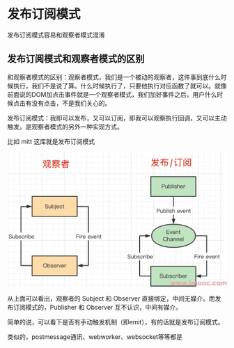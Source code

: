 # 发布订阅模式

发布订阅模式容易和观察者模式混淆

## 发布订阅模式和观察者模式的区别

和观察者模式的区别：观察者模式，我们是一个被动的观察者，这件事到底什么时候执行，我们不是说了算。什么时候执行了，只要他执行对应函数了就可以。就像前面说的DOM加点击事件就是一个观察者模式，我们加好事件之后，用户什么时候点击有没有点击，不是我们关心的。

发布订阅模式：我即可以发布，又可以订阅，即我可以观察执行回调，又可以主动触发。是观察者模式的另外一种实现方式。

比如 mitt 这库就是发布订阅模式

![guanzha-dingyue](./img/guanzha-dingyue.png)

从上面可以看出，观察者的 Subject 和 Observer 直接绑定，中间无媒介。而发布订阅模式的，Publisher 和 Observer 互不认识，中间有媒介。

简单的说，可以看下是否有手动触发机制（即emit），有的话就是发布订阅模式。

类似的，postmessage通讯、webworker、websocket等等都是



